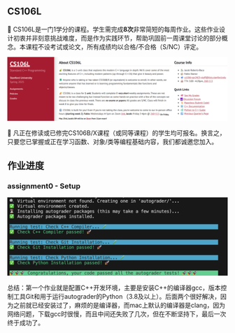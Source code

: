 ## CS106L

🥕 CS106L是一门1学分的课程。学生需完成**8次**非常简短的每周作业。这些作业设计初衷并非刻意挑战难度，而是作为实践环节，帮助巩固前一周课堂讨论的部分概念。本课程不设考试或论文，所有成绩均以合格/不合格（S/NC）评定。

![image-20250613164456420](assets/image-20250613164456420.png)

🥦 凡正在修读或已修完CS106B/X课程（或同等课程）的学生均可报名。换言之，只要您已掌握或正在学习函数、对象/类等编程基础内容，我们都诚邀您加入。



## 作业进度

### assignment0 - Setup

![Screenshot 2025-06-14 at 02.21.46](assets/Screenshot%202025-06-14%20at%2002.21.46.png)

总结：第一个作业就是配置C++开发环境，主要是安装C++的编译器gcc，版本控制工具Git和用于运行autograder的Python（3.8及以上）。后面两个很好解决，因为之前就已经安装过了，麻烦的是编译器，而mac上默认的编译器是clang，因为网络问题，下载gcc时很慢，而且中间还失败了几次，但在不断坚持下，最后一次终于成功了。

